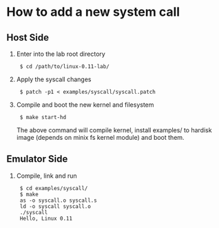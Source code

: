 
# How to add a new system call

## Host Side

1. Enter into the lab root directory

        $ cd /path/to/linux-0.11-lab/

2. Apply the syscall changes

        $ patch -p1 < examples/syscall/syscall.patch

3. Compile and boot the new kernel and filesystem

        $ make start-hd

    The above command will compile kernel, install examples/ to hardisk image (depends on minix fs kernel module) and boot them.

## Emulator Side

1. Compile, link and run

        $ cd examples/syscall/
        $ make
        as -o syscall.o syscall.s
        ld -o syscall syscall.o
        ./syscall
        Hello, Linux 0.11 
